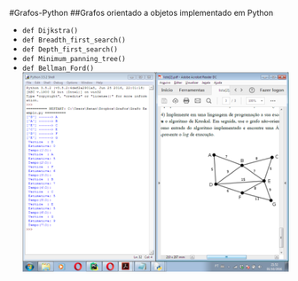 #Grafos-Python
##Grafos orientado a objetos implementado em Python

  * `def Dijkstra()`
  * `def Breadth_first_search()`
  * `def Depth_first_search()`
  * `def Minimum_panning_tree()`
  * `def Bellman_Ford()`
![GitHub Logo](Tree.png)
